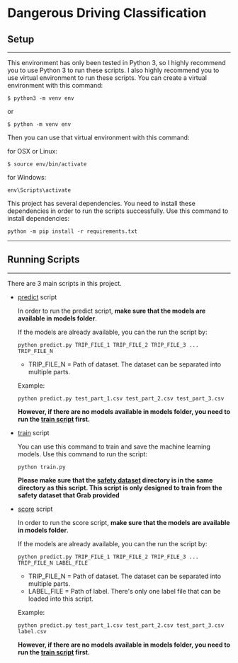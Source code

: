 # Dangerous Driving Classification

## Setup
****
This environment has only been tested in Python 3, so I highly recommend you to use Python 3 to run these scripts. I also highly recommend you to use virtual environment to run these scripts. You can create a virtual environment with this command:

```
$ python3 -m venv env
```
or 
```
$ python -m venv env
```

Then you can use that virtual environment with this command:

for OSX or Linux:
```
$ source env/bin/activate
```

for Windows:
```
env\Scripts\activate
```

This project has several dependencies. You need to install these dependencies in order to run the scripts successfully. Use this command to install dependencies:
```
python -m pip install -r requirements.txt
```

****
## Running Scripts
***

There are 3 main scripts in this project.

- [predict](predict.py) script

    In order to run the predict script, **make sure that the models are available in models folder**. 
    
    If the models are already available, you can the run the script by:
    ```
    python predict.py TRIP_FILE_1 TRIP_FILE_2 TRIP_FILE_3 ... TRIP_FILE_N
    ```
    - TRIP_FILE_N = Path of dataset. The dataset can be separated into multiple parts.

    Example:
    ```
    python predict.py test_part_1.csv test_part_2.csv test_part_3.csv
    ```

    **However, if there are no models available in models folder, you need to run the [train script](train.py) first.**

- [train](train.py) script

    You can use this command to train and save the machine learning models. Use this command to run the script:

    ```
    python train.py
    ```
    **Please make sure that the [safety dataset](https://www.aiforsea.com/safety) directory is in the same directory as this script. This script is only designed to train from the safety dataset that Grab provided**

- [score](score.py) script

    In order to run the score script, **make sure that the models are available in models folder**. 
    
    If the models are already available, you can the run the script by:
    ```
    python predict.py TRIP_FILE_1 TRIP_FILE_2 TRIP_FILE_3 ... TRIP_FILE_N LABEL_FILE
    ```
    - TRIP_FILE_N = Path of dataset. The dataset can be separated into multiple parts.
    - LABEL_FILE = Path of label. There's only one label file that can be loaded into this script.

    Example:
    ```
    python predict.py test_part_1.csv test_part_2.csv test_part_3.csv label.csv
    ```

    **However, if there are no models available in models folder, you need to run the [train script](train.py) first.**